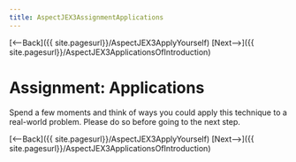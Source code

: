 ```yaml
---
title: AspectJEX3AssignmentApplications
---
```

[<--Back]({{ site.pagesurl}}/AspectJEX3ApplyYourself) [Next-->]({{ site.pagesurl}}/AspectJEX3ApplicationsOfIntroduction)

# Assignment: Applications
Spend a few moments and think of ways you could apply this technique to a real-world problem. Please do so before going to the next step.

[<--Back]({{ site.pagesurl}}/AspectJEX3ApplyYourself) [Next-->]({{ site.pagesurl}}/AspectJEX3ApplicationsOfIntroduction)
